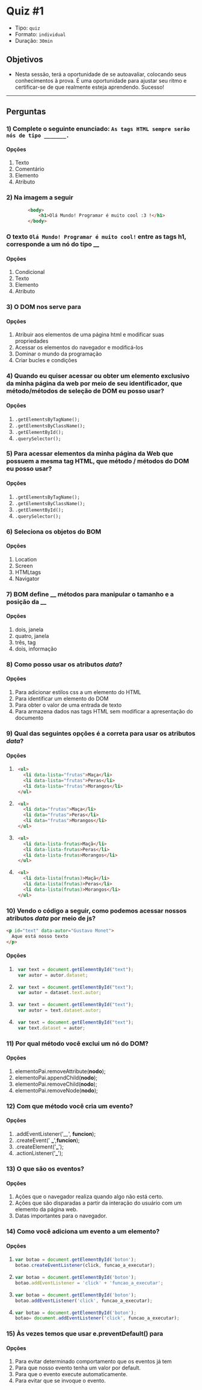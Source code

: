 # Quiz #1

- Tipo: `quiz`
- Formato: `individual`
- Duração: `30min`

## Objetivos

* Nesta sessão, terá a oportunidade de se autoavaliar, colocando seus conhecimentos à prova. É uma oportunidade para ajustar seu ritmo e certificar-se de que realmente esteja aprendendo. Sucesso!

***

## Perguntas

### 1) Complete o seguinte enunciado: `As tags HTML sempre serão nós de tipo _______.`

#### Opções

1. Texto
2. Comentário
3. Elemento
4. Atributo

<solution style="display:none;">3</solution>

### 2) Na imagem a seguir

```html
        <body>
            <h1>Olá Mundo! Programar é muito cool :3 !</h1>
        </body>
```

### O texto `Olá Mundo! Programar é muito cool!` entre as tags h1, corresponde a um nó do tipo **\_\_**

#### Opções

1. Condicional
2. Texto
3. Elemento
4. Atributo

<solution style="display:none;">2</solution>

### 3) O DOM nos serve para

#### Opções

1. Atribuir aos elementos de uma página html e modificar suas propriedades
2. Acessar os elementos do navegador e modificá-los
3. Dominar o mundo da programação
4. Criar bucles e condições

<solution style="display:none;">1</solution>

### 4)  Quando eu quiser acessar ou obter um elemento exclusivo da minha página da web por meio de seu identificador, que método/métodos de seleção de DOM eu posso usar?

#### Opções

1. `.getElementsByTagName();`
2. `.getElementsByClassName();`
3. `.getElementById();`
4. `.querySelector();`

<solution style="display:none;">3</solution>

### 5)  Para acessar elementos da minha página da Web que possuem a mesma tag HTML, que método / métodos do DOM eu posso usar?

#### Opções

1. `.getElementsByTagName();`
2. `.getElementsByClassName();`
3. `.getElementById();`
4. `.querySelector();`

<solution style="display:none;">1</solution>

### 6) Seleciona os objetos do BOM

#### Opções

1. Location
2. Screen
3. HTMLtags
4. Navigator

<solution style="display:none;">1,2,4</solution>

### 7) BOM define **\_\_** métodos para manipular o tamanho e a posição da **\_\_**

#### Opções

1. dois, janela
2. quatro, janela
3. três, tag
4. dois, informação

<solution style="display:none;">2</solution>

### 8)  Como posso usar os atributos _data_?

#### Opções

1. Para adicionar estilos css a um elemento do HTML
2. Para identificar um elemento do DOM
3. Para obter o valor de uma entrada de texto
4. Para armazena dados nas tags HTML sem modificar a apresentação do documento

<solution style="display:none;">4</solution>

### 9)  Qual das seguintes opções é a correta para usar os atributos _data_?

#### Opções

1. ```html
    <ul>
      <li data-lista="frutas">Maça</li>
      <li data-lista="frutas">Peras</li>
      <li data-lista="frutas">Morangos</li>
    </ul>
   ```
2. ```html
    <ul>
      <li data="frutas">Maça</li>
      <li data="frutas">Peras</li>
      <li data="frutas">Morangos</li>
    </ul>
   ```
3. ```html
    <ul>
      <li data-lista-frutas>Maçã</li>
      <li data-lista-frutas>Peras</li>
      <li data-lista-frutas>Morangos</li>
    </ul>
   ```
4. ```html
    <ul>
      <li data-lista(frutas)>Maçã</li>
      <li data-lista(frutas)>Peras</li>
      <li data-lista(frutas)>Morangos</li>
    </ul>
   ```

<solution style="display:none;">1</solution>

### 10)   Vendo o código a seguir, como podemos acessar nossos atributos _data_ por meio de js?

```html
<p id="text" data-autor="Gustavo Monet">
  Aque está nosso texto
</p>
```

#### Opções

1. ```javascript
    var text = document.getElementById("text");
    var autor = autor.dataset;
   ```
2. ```javascript
    var text = document.getElementById("text");
    var autor = dataset.text.autor;
   ```
3. ```javascript
    var text = document.getElementById("text");
    var autor = text.dataset.autor;
   ```
4. ```javascript
    var text = document.getElementById("text");
    var text.dataset = autor;
   ```

<solution style="display:none;">3</solution>

### 11)  Por qual método você exclui um nó do DOM?

#### Opções

1. elementoPai.removeAttribute(**nodo**);
2. elementoPai.appendChild(**nodo**);
3. elementoPai.removeChild(**nodo**);
4. elementoPai.removeNode(**nodo**);

<solution style="display:none;">3</solution>

### 12)  Com que método você cria um evento?

#### Opções

1. .addEventListener('_\_\__', **funcion**);
2. .createEvent(' **\_**',**funcion**);
3. .createElement('**\_**');
4. .actionListener('**\_**');

<solution style="display:none;">1</solution>

### 13)  O que são os eventos?

#### Opções

1. Ações que o navegador realiza quando algo não está certo.
2. Ações que são disparadas a partir da interação do usuário com um elemento da página web.
3.  Datas importantes para o navegador.

<solution style="display:none;">2</solution>

### 14)  Como você adiciona um evento a um elemento?

#### Opções

1. ```javascript
   var botao = document.getElementById('boton');
   botao.createEventListener(click, funcao_a_executar);
   ```
2. ```javascript
   var botao = document.getElementById('boton');
   botao.addEventListener = 'click' + 'funcao_a_executar';
   ```
3. ```javascript
   var botao = document.getElementById('boton');
   botao.addEventListener('click', funcao_a_executar);
   ```
4. ```javascript
   var botao = document.getElementById('boton');
   botao= document.addEventListener('click', funcao_a_executar);
   ```

<solution style="display:none;">3</solution>

### 15)  Às vezes temos que usar e.preventDefault() para

#### Opções

1. Para evitar determinado comportamento que os eventos já tem
2. Para que nosso evento tenha um valor por default.
3. Para que o evento execute automaticamente.
4. Para evitar que se invoque o evento.

<solution style="display:none;">1</solution>

